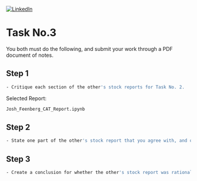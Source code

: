 [![LinkedIn][linkedin-shield]][linkedin-url-Bucsa]


# Task No.3 

You both must do the following, and submit your work through a PDF document of notes.

## Step 1

```bash
- Critique each section of the other's stock reports for Task No. 2.
```


Selected Report:


```bash
Josh_Feenberg_CAT_Report.ipynb
```

## Step 2

```bash
- State one part of the other's stock report that you agree with, and one part you disagree with

```
## Step 3

```bash
- Create a conclusion for whether the other's stock report was rational
```


[linkedin-shield]: https://img.shields.io/badge/-LinkedIn-black.svg?style=for-the-badge&logo=linkedin&colorB=555
[linkedin-url-Bucsa]: https://www.linkedin.com/in/justin-bucsa